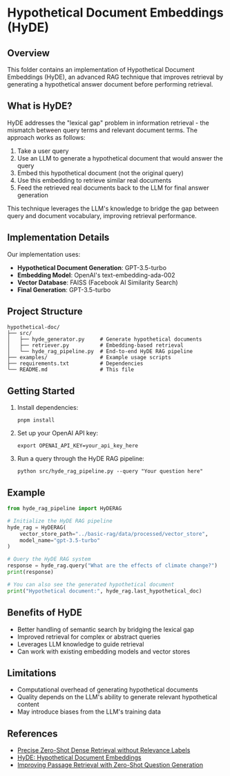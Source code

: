 # Hypothetical Document Embeddings (HyDE)

## Overview
This folder contains an implementation of Hypothetical Document Embeddings (HyDE), an advanced RAG technique that improves retrieval by generating a hypothetical answer document before performing retrieval.

## What is HyDE?
HyDE addresses the "lexical gap" problem in information retrieval - the mismatch between query terms and relevant document terms. The approach works as follows:

1. Take a user query
2. Use an LLM to generate a hypothetical document that would answer the query
3. Embed this hypothetical document (not the original query)
4. Use this embedding to retrieve similar real documents
5. Feed the retrieved real documents back to the LLM for final answer generation

This technique leverages the LLM's knowledge to bridge the gap between query and document vocabulary, improving retrieval performance.

## Implementation Details
Our implementation uses:
- **Hypothetical Document Generation**: GPT-3.5-turbo
- **Embedding Model**: OpenAI's text-embedding-ada-002
- **Vector Database**: FAISS (Facebook AI Similarity Search)
- **Final Generation**: GPT-3.5-turbo

## Project Structure
```
hypothetical-doc/
├── src/
│   ├── hyde_generator.py     # Generate hypothetical documents
│   ├── retriever.py          # Embedding-based retrieval
│   └── hyde_rag_pipeline.py  # End-to-end HyDE RAG pipeline
├── examples/                 # Example usage scripts
├── requirements.txt          # Dependencies
└── README.md                 # This file
```

## Getting Started
1. Install dependencies:
   ```
   pnpm install
   ```

2. Set up your OpenAI API key:
   ```
   export OPENAI_API_KEY=your_api_key_here
   ```

3. Run a query through the HyDE RAG pipeline:
   ```
   python src/hyde_rag_pipeline.py --query "Your question here"
   ```

## Example
```python
from hyde_rag_pipeline import HyDERAG

# Initialize the HyDE RAG pipeline
hyde_rag = HyDERAG(
    vector_store_path="../basic-rag/data/processed/vector_store",
    model_name="gpt-3.5-turbo"
)

# Query the HyDE RAG system
response = hyde_rag.query("What are the effects of climate change?")
print(response)

# You can also see the generated hypothetical document
print("Hypothetical document:", hyde_rag.last_hypothetical_doc)
```

## Benefits of HyDE
- Better handling of semantic search by bridging the lexical gap
- Improved retrieval for complex or abstract queries
- Leverages LLM knowledge to guide retrieval
- Can work with existing embedding models and vector stores

## Limitations
- Computational overhead of generating hypothetical documents
- Quality depends on the LLM's ability to generate relevant hypothetical content
- May introduce biases from the LLM's training data

## References
- [Precise Zero-Shot Dense Retrieval without Relevance Labels](https://arxiv.org/abs/2212.10496)
- [HyDE: Hypothetical Document Embeddings](https://github.com/langchain-ai/langchain/blob/master/docs/extras/use_cases/question_answering/hyde.ipynb)
- [Improving Passage Retrieval with Zero-Shot Question Generation](https://arxiv.org/abs/2204.07496) 